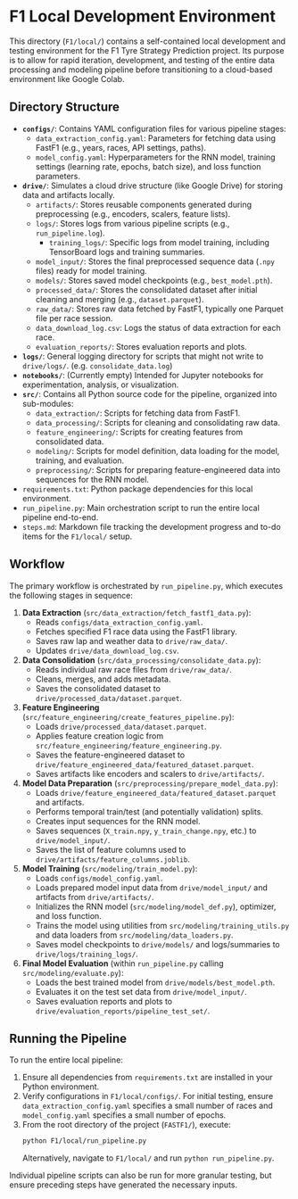 # F1 Local Development Environment

This directory (`F1/local/`) contains a self-contained local development and testing environment for the F1 Tyre Strategy Prediction project. Its purpose is to allow for rapid iteration, development, and testing of the entire data processing and modeling pipeline before transitioning to a cloud-based environment like Google Colab.

## Directory Structure

-   **`configs/`**: Contains YAML configuration files for various pipeline stages:
    -   `data_extraction_config.yaml`: Parameters for fetching data using FastF1 (e.g., years, races, API settings, paths).
    -   `model_config.yaml`: Hyperparameters for the RNN model, training settings (learning rate, epochs, batch size), and loss function parameters.
-   **`drive/`**: Simulates a cloud drive structure (like Google Drive) for storing data and artifacts locally.
    -   `artifacts/`: Stores reusable components generated during preprocessing (e.g., encoders, scalers, feature lists).
    -   `logs/`: Stores logs from various pipeline scripts (e.g., `run_pipeline.log`).
        -   `training_logs/`: Specific logs from model training, including TensorBoard logs and training summaries.
    -   `model_input/`: Stores the final preprocessed sequence data (`.npy` files) ready for model training.
    -   `models/`: Stores saved model checkpoints (e.g., `best_model.pth`).
    -   `processed_data/`: Stores the consolidated dataset after initial cleaning and merging (e.g., `dataset.parquet`).
    -   `raw_data/`: Stores raw data fetched by FastF1, typically one Parquet file per race session.
    -   `data_download_log.csv`: Logs the status of data extraction for each race.
    -   `evaluation_reports/`: Stores evaluation reports and plots.
-   **`logs/`**: General logging directory for scripts that might not write to `drive/logs/`. (e.g. `consolidate_data.log`)
-   **`notebooks/`**: (Currently empty) Intended for Jupyter notebooks for experimentation, analysis, or visualization.
-   **`src/`**: Contains all Python source code for the pipeline, organized into sub-modules:
    -   `data_extraction/`: Scripts for fetching data from FastF1.
    -   `data_processing/`: Scripts for cleaning and consolidating raw data.
    -   `feature_engineering/`: Scripts for creating features from consolidated data.
    -   `modeling/`: Scripts for model definition, data loading for the model, training, and evaluation.
    -   `preprocessing/`: Scripts for preparing feature-engineered data into sequences for the RNN model.
-   `requirements.txt`: Python package dependencies for this local environment.
-   `run_pipeline.py`: Main orchestration script to run the entire local pipeline end-to-end.
-   `steps.md`: Markdown file tracking the development progress and to-do items for the `F1/local/` setup.

## Workflow

The primary workflow is orchestrated by `run_pipeline.py`, which executes the following stages in sequence:

1.  **Data Extraction** (`src/data_extraction/fetch_fastf1_data.py`):
    -   Reads `configs/data_extraction_config.yaml`.
    -   Fetches specified F1 race data using the FastF1 library.
    -   Saves raw lap and weather data to `drive/raw_data/`.
    -   Updates `drive/data_download_log.csv`.
2.  **Data Consolidation** (`src/data_processing/consolidate_data.py`):
    -   Reads individual raw race files from `drive/raw_data/`.
    -   Cleans, merges, and adds metadata.
    -   Saves the consolidated dataset to `drive/processed_data/dataset.parquet`.
3.  **Feature Engineering** (`src/feature_engineering/create_features_pipeline.py`):
    -   Loads `drive/processed_data/dataset.parquet`.
    -   Applies feature creation logic from `src/feature_engineering/feature_engineering.py`.
    -   Saves the feature-engineered dataset to `drive/feature_engineered_data/featured_dataset.parquet`.
    -   Saves artifacts like encoders and scalers to `drive/artifacts/`.
4.  **Model Data Preparation** (`src/preprocessing/prepare_model_data.py`):
    -   Loads `drive/feature_engineered_data/featured_dataset.parquet` and artifacts.
    -   Performs temporal train/test (and potentially validation) splits.
    -   Creates input sequences for the RNN model.
    -   Saves sequences (`X_train.npy`, `y_train_change.npy`, etc.) to `drive/model_input/`.
    -   Saves the list of feature columns used to `drive/artifacts/feature_columns.joblib`.
5.  **Model Training** (`src/modeling/train_model.py`):
    -   Loads `configs/model_config.yaml`.
    -   Loads prepared model input data from `drive/model_input/` and artifacts from `drive/artifacts/`.
    -   Initializes the RNN model (`src/modeling/model_def.py`), optimizer, and loss function.
    -   Trains the model using utilities from `src/modeling/training_utils.py` and data loaders from `src/modeling/data_loaders.py`.
    -   Saves model checkpoints to `drive/models/` and logs/summaries to `drive/logs/training_logs/`.
6.  **Final Model Evaluation** (within `run_pipeline.py` calling `src/modeling/evaluate.py`):
    -   Loads the best trained model from `drive/models/best_model.pth`.
    -   Evaluates it on the test set data from `drive/model_input/`.
    -   Saves evaluation reports and plots to `drive/evaluation_reports/pipeline_test_set/`.

## Running the Pipeline

To run the entire local pipeline:
1.  Ensure all dependencies from `requirements.txt` are installed in your Python environment.
2.  Verify configurations in `F1/local/configs/`. For initial testing, ensure `data_extraction_config.yaml` specifies a small number of races and `model_config.yaml` specifies a small number of epochs.
3.  From the root directory of the project (`FASTF1/`), execute:
    ```bash
    python F1/local/run_pipeline.py
    ```
    Alternatively, navigate to `F1/local/` and run `python run_pipeline.py`.

Individual pipeline scripts can also be run for more granular testing, but ensure preceding steps have generated the necessary inputs.
